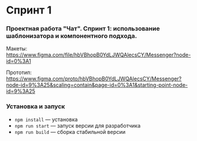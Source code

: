 # Спринт 1

### Проектная работа "Чат". Спринт 1: использование шаблонизатора и компонентного подхода.

Макеты: https://www.figma.com/file/hbVBhopB0YdLJWQAlecsCY/Messenger?node-id=0%3A1

Прототип: https://www.figma.com/proto/hbVBhopB0YdLJWQAlecsCY/Messenger?node-id=9%3A25&scaling=contain&page-id=0%3A1&starting-point-node-id=9%3A25

### Установка и запуск

- `npm install` — установка
- `npm run start` — запуск версии для разработчика
- `npm run build` — сборка стабильной версии
